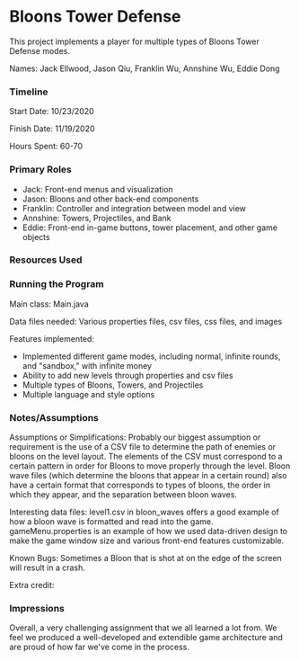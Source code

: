 Bloons Tower Defense
====

This project implements a player for multiple types of Bloons Tower Defense modes.

Names: Jack Ellwood, Jason Qiu, Franklin Wu, Annshine Wu, Eddie Dong


### Timeline

Start Date: 10/23/2020

Finish Date: 11/19/2020

Hours Spent: 60-70

### Primary Roles

* Jack: Front-end menus and visualization
* Jason: Bloons and other back-end components
* Franklin: Controller and integration between model and view
* Annshine: Towers, Projectiles, and Bank
* Eddie: Front-end in-game buttons, tower placement, and other game objects

### Resources Used



### Running the Program

Main class: Main.java

Data files needed: Various properties files, csv files, css files, and images

Features implemented:
 * Implemented different game modes, including normal, infinite rounds, and "sandbox," with infinite money
 * Ability to add new levels through properties and csv files
 * Multiple types of Bloons, Towers, and Projectiles
 * Multiple language and style options

### Notes/Assumptions

Assumptions or Simplifications: Probably our biggest assumption or requirement is the use of a CSV file to determine the path of enemies or bloons on the level layout.  The elements of the CSV must correspond to a certain pattern in order for Bloons to move properly through the level. Bloon wave files (which determine the bloons that appear in a certain round) also have a certain format that corresponds to types of bloons, the order in which they appear, and the separation between bloon waves.

Interesting data files: level1.csv in bloon_waves offers a good example of how a bloon wave is formatted and read into the game. gameMenu.properties is an example of how we used data-driven design to make the game window size and various front-end features customizable.

Known Bugs: Sometimes a Bloon that is shot at on the edge of the screen will result in a crash.

Extra credit:

### Impressions

Overall, a very challenging assignment that we all learned a lot from.  We feel we produced a well-developed and extendible game architecture and are proud of how far we've come in the process.
